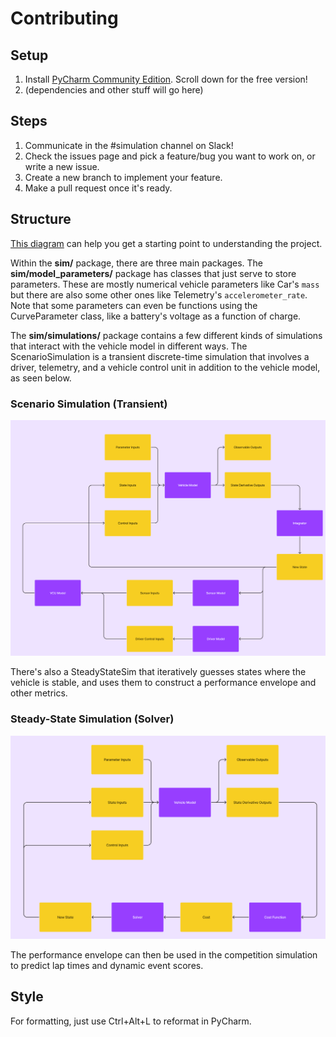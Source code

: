 # Contributing

## Setup

1. Install [PyCharm Community Edition](https://www.jetbrains.com/pycharm/download/). Scroll down for the free version!
2. (dependencies and other stuff will go here)

## Steps

1. Communicate in the #simulation channel on Slack!
2. Check the issues page and pick a feature/bug you want to work on, or write a new issue.
3. Create a new branch to implement your feature.
4. Make a pull request once it's ready.

## Structure

[This diagram](https://www.figma.com/file/z98vFbTBytWElKBb5sTkwk/Lapsim-v2024-Architecture?type=whiteboard&node-id=0%3A1&t=9tSSjFzoum59gmc6-1)
can help you get a starting point to understanding the project.

Within the **sim/** package, there are three main packages.
The **sim/model_parameters/** package has classes that just serve to store parameters.
These are mostly numerical vehicle parameters like Car's `mass` but there
are also some other ones like Telemetry's `accelerometer_rate`.
Note that some parameters can even be functions using the CurveParameter class,
like a battery's voltage as a function of charge.

The **sim/simulations/** package contains a few different kinds of simulations
that interact with the vehicle model in different ways. The ScenarioSimulation
is a transient discrete-time simulation that involves a driver, telemetry, and a
vehicle control unit in addition to the vehicle model, as seen below.

### Scenario Simulation (Transient)
![scenario_sim.png](docs/scenario_sim.png)

There's also a SteadyStateSim that iteratively guesses states where the vehicle is
stable, and uses them to construct a performance envelope and other metrics.

### Steady-State Simulation (Solver)
![steady_state_sim.png](docs/steady_state_sim.png)

The performance envelope can then be used in the competition simulation
to predict lap times and dynamic event scores.

## Style

For formatting, just use Ctrl+Alt+L to reformat in PyCharm.
